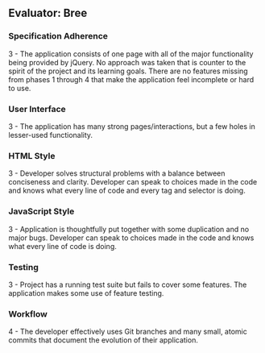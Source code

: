 ## Evaluator: Bree

### Specification Adherence

3 - The application consists of one page with all of the major functionality being provided by jQuery. No approach was taken that is counter to the spirit of the project and its learning goals. There are no features missing from phases 1 through 4 that make the application feel incomplete or hard to use.

### User Interface

3 - The application has many strong pages/interactions, but a few holes in lesser-used functionality.

### HTML Style

3 - Developer solves structural problems with a balance between conciseness and clarity. Developer can speak to choices made in the code and knows what every line of code and every tag and selector is doing. 

### JavaScript Style

3 - Application is thoughtfully put together with some duplication and no major bugs. Developer can speak to choices made in the code and knows what every line of code is doing.

### Testing

3 - Project has a running test suite but fails to cover some features. The application makes some use of feature testing.

### Workflow

4 - The developer effectively uses Git branches and many small, atomic commits that document the evolution of their application. 
